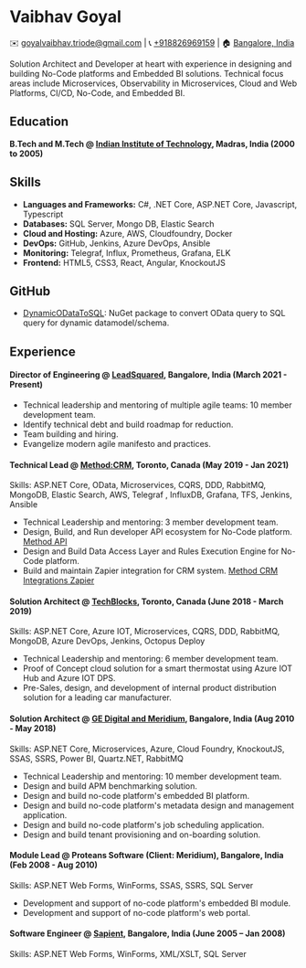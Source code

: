 # Vaibhav Goyal
✉️ [goyalvaibhav.triode@gmail.com](mailto:goyalvaibhav.triode@gmail.com) | 📞 [+918826969159](tel:+918826969159) | 🏠 [Bangalore, India](https://goo.gl/maps/iaamjgcBvFhMauYG6)

Solution Architect and Developer at heart with experience in designing and building No-Code platforms and Embedded BI solutions.
Technical focus areas include Microservices, Observability in Microservices, Cloud and Web Platforms, CI/CD, No-Code, and Embedded BI.

## Education
**B.Tech and M.Tech @ [Indian Institute of Technology](https://www.iitm.ac.in/), Madras, India (2000 to 2005)**

## Skills
- **Languages and Frameworks:** C#, .NET Core, ASP.NET Core, Javascript, Typescript
- **Databases:** SQL Server, Mongo DB, Elastic Search
- **Cloud and Hosting:** Azure, AWS, Cloudfoundry, Docker
- **DevOps:** GitHub, Jenkins, Azure DevOps, Ansible
- **Monitoring:** Telegraf, Influx, Prometheus, Grafana, ELK
- **Frontend:** HTML5, CSS3, React, Angular, KnockoutJS

## GitHub
- [DynamicODataToSQL](https://github.com/DynamicODataToSQL/DynamicODataToSQL): NuGet package to convert OData query to SQL query for dynamic datamodel/schema.

## Experience
#### Director of Engineering @ [LeadSquared](https://www.leadsquared.com/), Bangalore, India (March 2021 - Present)
- Technical leadership and mentoring of multiple agile teams: 10 member development team. 
- Identify technical debt and build roadmap for reduction.
- Team building and hiring. 
- Evangelize modern agile manifesto and practices. 

#### Technical Lead @ [Method:CRM](https://www.method.me/), Toronto, Canada (May 2019 - Jan 2021)
Skills: ASP.NET Core, OData, Microservices, CQRS, DDD, RabbitMQ, MongoDB, Elastic Search, AWS, Telegraf
, InfluxDB, Grafana, TFS, Jenkins, Ansible
- Technical Leadership and mentoring:  3 member development team.
- Design, Build, and Run developer API ecosystem for No-Code platform. [Method API](https://developer.method.me/)
- Design and Build Data Access Layer and Rules Execution Engine for No-Code platform.
- Build and maintain Zapier integration for CRM system. [Method CRM Integrations Zapier](https://zapier.com/apps/method-crm/integrations)

#### Solution Architect @ [TechBlocks](https://tblocks.com/), Toronto, Canada (June 2018 - March 2019)
Skills: ASP.NET Core, Azure IOT, Microservices, CQRS, DDD, RabbitMQ, MongoDB, Azure DevOps, Jenkins, Octopus Deploy
- Technical Leadership and mentoring:  6 member development team.
- Proof of Concept cloud solution for a smart thermostat using Azure IOT Hub and Azure IOT DPS.
- Pre-Sales, design, and development of internal product distribution solution for a leading car manufacturer.

#### Solution Architect @ [GE Digital and Meridium](https://www.ge.com/digital/applications/asset-performance-management), Bangalore, India (Aug 2010 - May 2018)
Skills: ASP.NET Core, Microservices, Azure, Cloud Foundry, KnockoutJS, SSAS, SSRS, Power BI, Quartz.NET, RabbitMQ
- Technical Leadership and mentoring: 10 member development team.
- Design and build APM benchmarking solution.
- Design and build no-code platform's embedded BI platform.
- Design and build no-code platform's metadata design and management application.
- Design and build no-code platform's job scheduling application.
- Design and build tenant provisioning and on-boarding solution.

#### Module Lead @ Proteans Software (Client: Meridium), Bangalore, India (Feb 2008 - Aug 2010)
Skills: ASP.NET Web Forms, WinForms, SSAS, SSRS, SQL Server
- Development and support of no-code platform's embedded BI module. 
- Development and support of no-code platform's web portal. 

#### Software Engineer @ [Sapient](https://www.publicissapient.com/), Bangalore, India (June 2005 – Jan 2008)
Skills: ASP.NET Web Forms, WinForms, XML/XSLT, SQL Server
